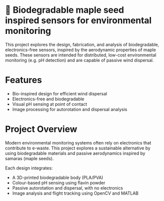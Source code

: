 # 🍁 Biodegradable maple seed inspired sensors for environmental monitoring

This project explores the design, fabrication, and analysis of biodegradable, electronics-free sensors, inspired by the aerodynamic properties of maple seeds. These sensors are intended for distributed, low-cost environmental monitoring (e.g. pH detection) and are capable of passive wind dispersal.


# Features

- Bio-inspired design for efficient wind dispersal
- Electronics-free and biodegradable 
- Visual pH sensing at point of contact
- Image processing for autorotation and dispersal analysis


# Project Overview

Modern environmental monitoring systems often rely on electronics that contribute to e-waste. This project explores a sustainable alternative by using biodegradable materials and passive aerodynamics inspired by samaras (maple seeds).

Each design integrates:
- A 3D-printed biodegradable body (PLA/PVA)
- Colour-based pH sensing using flavin powder
- Passive autorotation and dispersal, with no electronics
- Image analysis and flight tracking using OpenCV and MATLAB



